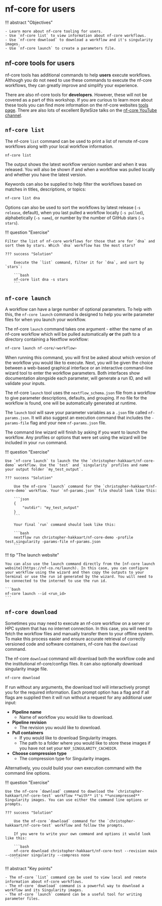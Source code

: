 # nf-core for users

!!! abstract "Objectives"

    - Learn more about nf-core tooling for users.
    - Use `nf-core list` to view information about nf-core workflows.
    - Use `nf-core download` to download a workflow and it's singularity images.
    - Use `nf-core launch` to create a parameters file.

## nf-core tools for users

nf-core tools has additional commands to help **users** execute workflows. Although you do not need to use these commands to execute the nf-core workflows, they can greatly improve and simplify your experience.

There are also nf-core tools for **developers**. However, these will not be covered as a part of this workshop. If you are curious to learn more about these tools you can find more information on the nf-core websites [tools page](https://nf-co.re/tools/). There are also lots of excellent ByteSize talks on the [nf-core YouTube channel](https://www.youtube.com/c/nf-core).

## `nf-core list`

The nf-core `list` command can be used to print a list of remote nf-core workflows along with your local workflow information.

```bash
nf-core list
```

The output shows the latest workflow version number and when it was released. You will also be shown if and when a workflow was pulled locally and whether you have the latest version.

Keywords can also be supplied to help filter the workflows based on matches in titles, descriptions, or topics:

```bash
nf-core list dna
```

Options can also be used to sort the workflows by latest release (`-s release`, default), when you last pulled a workflow locally (`-s pulled`), alphabetically (`-s name`), or number by the number of GitHub stars (`-s stars`).

!!! question "Exercise"

    Filter the list of nf-core workflows for those that are for `dna` and sort them by stars. Which `dna` workflow has the most stars?

    ??? success "Solution"

        Execute the `list` command, filter it for `dna`, and sort by `stars`:

        ```bash
        nf-core list dna -s stars
        ```

## `nf-core launch`

A workflow can have a large number of optional parameters. To help with this, the `nf-core launch` command is designed to help you write parameter files for when you launch your workflow.

The nf-core `launch` command takes one argument - either the name of an nf-core workflow which will be pulled automatically **or** the path to a directory containing a Nextflow workflow:

```bash
nf-core launch nf-core/<workflow>
```

When running this command, you will first be asked about which version of the workflow you would like to execute. Next, you will be given the choice between a web-based graphical interface or an interactive command-line wizard tool to enter the workflow parameters. Both interfaces show documentation alongside each parameter, will generate a run ID, and will validate your inputs.

The nf-core `launch` tool uses the `nextflow_schema.json` file from a workflow to give parameter descriptions, defaults, and grouping. If no file for the workflow is found, one will be automatically generated at runtime.

The `launch` tool will save your parameter variables as a `.json` file called `nf-params.json`. It will also suggest an execution command that includes the `-params-file` flag and your new `nf-params.json` file.

The command line wizard will finish by asking if you want to launch the workflow. Any profiles or options that were set using the wizard will be included in your `run` command.

!!! question "Exercise"

    Use `nf-core launch` to launch the the `christopher-hakkaart/nf-core-demo` workflow. Use the `test` and `singularity` profiles and name your output folder `my_test_output`.

    ??? success "Solution"

        Use the nf-core `launch` command for the `christopher-hakkaart/nf-core-demo` workflow. Your `nf-params.json` file should look like this:

        ```json
        {
            "outdir": "my_test_output"
        }
        ```

        Your final `run` command should look like this:

        ```bash
        nextflow run christopher-hakkaart/nf-core-demo -profile test,singularity -params-file nf-params.json
        ```

!!! tip "The launch website"

    You can also use the launch command directly from the [nf-core launch website](https://nf-co.re/launch). In this case, you can configure your workflow using the wizard and then copy the outputs to your terminal or use the run id generated by the wizard. You will need to be connected to the internet to use the run id.

    ```bash
    nf-core launch --id <run_id>
    ```

## `nf-core download`

Sometimes you may need to execute an nf-core workflow on a server or HPC system that has no internet connection. In this case, you will need to fetch the workflow files and manually transfer them to your offline system. To make this process easier and ensure accurate retrieval of correctly versioned code and software containers, nf-core has the `download` command.

The nf-core `download` command will download both the workflow code and the institutional nf-core/configs files. It can also optionally download singularity image file.

```bash
nf-core download
```

If run without any arguments, the download tool will interactively prompt you for the required information. Each prompt option has a flag and if all flags are supplied then it will run without a request for any additional user input:

- **Pipeline name**
    - Name of workflow you would like to download.
- **Pipeline revision**
    - The revision you would like to download.
- **Pull containers**
    - If you would like to download Singularity images.
    - The path to a folder where you would like to store these images if you have not set your `NXF_SINGULARITY_CACHEDIR`.
- **Choose compression type**
    - The compression type for Singularity images.

Alternatively, you could build your own execution command with the command line options.

!!! question "Exercise"

    Use the nf-core `download` command to download the `christopher-hakkaart/nf-core-test` workflow **with** it's **uncompressed** Singularity images. You can use either the command line options or prompts.

    ??? success "Solution"

        Use the nf-core `download` command for the `christopher-hakkaart/nf-core-test` workflow and follow the prompts.

        If you were to write your own command and options it would look like this:

        ```bash
        nf-core download christopher-hakkaart/nf-core-test --revision main --container singularity --compress none
        ```

!!! abstract "Key points"

    - The nf-core `list` command can be used to view local and remote information about nf-core workflows.
    - The nf-core `download` command is a powerful way to download a workflow and its Singularity images.
    - The nf-core `launch` command can be a useful tool for writing parameter files.
